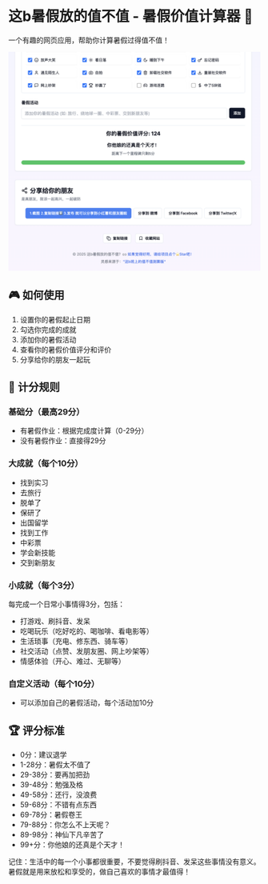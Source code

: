 # 这b暑假放的值不值 - 暑假价值计算器 🎯

一个有趣的网页应用，帮助你计算暑假过得值不值！

![screenshot](assets/screenshot-summer-calculator.png)

## 🎮 如何使用

1. 设置你的暑假起止日期
2. 勾选你完成的成就
3. 添加你的暑假活动
4. 查看你的暑假价值评分和评价
5. 分享给你的朋友一起玩

## 💯 计分规则

### 基础分（最高29分）
- 有暑假作业：根据完成度计算（0-29分）
- 没有暑假作业：直接得29分

### 大成就（每个10分）
- 找到实习
- 去旅行
- 脱单了
- 保研了
- 出国留学
- 找到工作
- 中彩票
- 学会新技能
- 交到新朋友

### 小成就（每个3分）
每完成一个日常小事情得3分，包括：
- 打游戏、刷抖音、发呆
- 吃喝玩乐（吃好吃的、喝咖啡、看电影等）
- 生活琐事（充电、修东西、骑车等）
- 社交活动（点赞、发朋友圈、网上吵架等）
- 情感体验（开心、难过、无聊等）

### 自定义活动（每个10分）
- 可以添加自己的暑假活动，每个活动加10分

## 🏆 评分标准

- 0分：建议退学
- 1-28分：暑假太不值了
- 29-38分：要再加把劲
- 39-48分：勉强及格
- 49-58分：还行，没浪费
- 59-68分：不错有点东西
- 69-78分：暑假卷王
- 79-88分：你怎么不上天呢？
- 89-98分：神仙下凡辛苦了
- 99+分：你他娘的还真是个天才！

记住：生活中的每一个小事都很重要，不要觉得刷抖音、发呆这些事情没有意义。暑假就是用来放松和享受的，做自己喜欢的事情才最值得！ 
